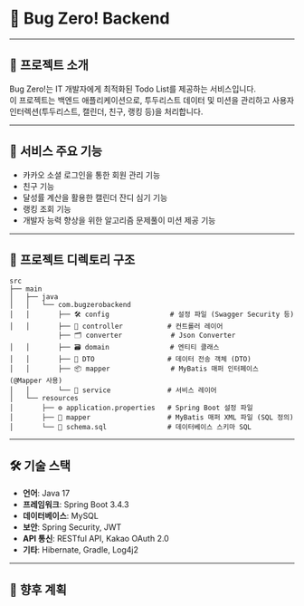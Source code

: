 # 🐞 Bug Zero! Backend

---

## 📌 프로젝트 소개
Bug Zero!는 IT 개발자에게 최적화된 Todo List를 제공하는 서비스입니다.
<br/> 이 프로젝트는 백엔드 애플리케이션으로, 투두리스트 데이터 및 미션을 관리하고 사용자 인터렉션(투두리스트, 캘린더, 친구, 랭킹 등)을 처리합니다.

---

## 🌟 서비스 주요 기능
- 카카오 소셜 로그인을 통한 회원 관리 기능
- 친구 기능
- 달성률 계산을 활용한 캘린더 잔디 심기 기능
- 랭킹 조회 기능
- 개발자 능력 향상을 위한 알고리즘 문제풀이 미션 제공 기능
  

---

## 📂 프로젝트 디렉토리 구조

```plaintext
src
├── main
│   ├── java
│   │   └── com.bugzerobackend
│   │       ├── 🛠️ config               # 설정 파일 (Swagger Security 등)
│   │       ├── 📂 controller           # 컨트롤러 레이어
            ├── 🗂️ converter            # Json Converter
│   │       ├── 🗃️ domain               # 엔티티 클래스
│   │       ├── 📑 DTO                  # 데이터 전송 객체 (DTO)
│   │       ├── 📦 mapper               # MyBatis 매퍼 인터페이스 (@Mapper 사용)
│   │       └── 🧩 service              # 서비스 레이어
│   └── resources
│       ├── ⚙️ application.properties   # Spring Boot 설정 파일
│       ├── 📄 mapper                   # MyBatis 매퍼 XML 파일 (SQL 정의)
│       └── 📜 schema.sql               # 데이터베이스 스키마 SQL
```

---

## 🛠️ 기술 스택
- **언어**: Java 17
- **프레임워크**: Spring Boot 3.4.3
- **데이터베이스**: MySQL
- **보안**: Spring Security, JWT
- **API 통신**: RESTful API, Kakao OAuth 2.0
- **기타**: Hibernate, Gradle, Log4j2

---

## 🔮 향후 계획
